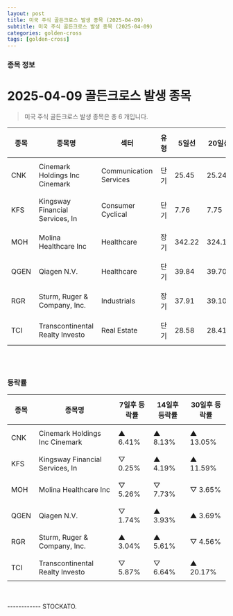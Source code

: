 ```yaml
---
layout: post
title: 미국 주식 골든크로스 발생 종목 (2025-04-09)
subtitle: 미국 주식 골든크로스 발생 종목 (2025-04-09)
categories: golden-cross
tags: [golden-cross]
---
```



### 종목 정보

# 2025-04-09 골든크로스 발생 종목

<blockquote>  <p> 미국 주식 골든크로스 발생 종목은 총 6 개입니다. </p></blockquote>

<style type="text/css">table th,table td { padding: 10px 9px }</style><table><thead><tr><th>종목</th><th>종목명</th><th>섹터</th><th>유형</th><th>5일선</th><th>20일선</th><th>50일선</th><th>200일선</th></tr></thead><tbody><tr><td>CNK</td><td>Cinemark Holdings Inc Cinemark </td><td>Communication Services</td><td>단기</td><td>25.45</td><td>25.24</td><td>26.76</td><td>28.99</td></tr><tr><td>KFS</td><td>Kingsway Financial Services, In</td><td>Consumer Cyclical</td><td>단기</td><td>7.76</td><td>7.75</td><td>7.80</td><td>8.30</td></tr><tr><td>MOH</td><td>Molina Healthcare Inc</td><td>Healthcare</td><td>장기</td><td>342.22</td><td>324.10</td><td>309.07</td><td>308.89</td></tr><tr><td>QGEN</td><td>Qiagen N.V.</td><td>Healthcare</td><td>단기</td><td>39.84</td><td>39.70</td><td>40.12</td><td>42.60</td></tr><tr><td>RGR</td><td>Sturm, Ruger & Company, Inc.</td><td>Industrials</td><td>장기</td><td>37.91</td><td>39.10</td><td>38.02</td><td>38.01</td></tr><tr><td>TCI</td><td>Transcontinental Realty Investo</td><td>Real Estate</td><td>단기</td><td>28.58</td><td>28.41</td><td>28.09</td><td>28.24</td></tr></tbody></table><br><br>
### 등락률

<table><thead><tr><th>종목</th><th>종목명</th><th>7일후 등락률</th><th>14일후 등락률</th><th>30일후 등락률</th></tr></thead><tbody><tr><td>CNK</td><td>Cinemark Holdings Inc Cinemark </td><td>▲ 6.41%</td><td>▲ 8.13%</td><td>▲ 13.05%</td></tr><tr><td>KFS</td><td>Kingsway Financial Services, In</td><td>▽ 0.25%</td><td>▲ 4.19%</td><td>▲ 11.59%</td></tr><tr><td>MOH</td><td>Molina Healthcare Inc</td><td>▽ 5.26%</td><td>▽ 7.73%</td><td>▽ 3.65%</td></tr><tr><td>QGEN</td><td>Qiagen N.V.</td><td>▽ 1.74%</td><td>▲ 3.93%</td><td>▲ 3.69%</td></tr><tr><td>RGR</td><td>Sturm, Ruger & Company, Inc.</td><td>▲ 3.04%</td><td>▲ 5.61%</td><td>▽ 4.56%</td></tr><tr><td>TCI</td><td>Transcontinental Realty Investo</td><td>▽ 5.87%</td><td>▽ 6.64%</td><td>▲ 20.17%</td></tr></tbody></table><br><br>
------------
STOCKATO. 
